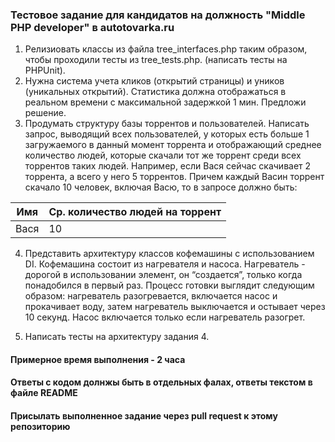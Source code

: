 ### Тестовое задание для кандидатов на должность "Middle PHP developer" в autotovarka.ru

1. Релизиовать классы из файла tree_interfaces.php таким образом, чтобы проходили тесты из tree_tests.php. (написать тесты на PHPUnit).
2. Нужна система учета кликов (открытий страницы) и уников (уникальных открытий). Статистика должна отображаться в реальном времени с максимальной задержкой 1 мин. Предложи решение.
3. Продумать структуру базы торрентов и пользователей. Написать запрос, выводящий всех пользователей, у которых есть больше 1 загружаемого в данный момент торрента и отображающий среднее количество людей, которые скачали тот же торрент среди всех торрентов таких людей. Например, если Вася сейчас скачивает 2 торрента, а всего у него 5 торрентов. Причем каждый Васин торрент скачало 10 человек, включая Васю, то в запросе должно быть: 

  | Имя           | Ср. количество людей на торрент |
  | ------------- |-------------------------------- |
  | Вася          | 10                              |
  
4. Представить архитектуру классов кофемашины с использованием DI. Кофемашина состоит из нагревателя и насоса. Нагреватель - дорогой в использовании элемент, он “создается”, только когда понадобился в первый раз. Процесс готовки выглядит следующим образом: нагреватель разогревается, включается насос и прокачивает воду, затем нагреватель выключается и остывает через 10 секунд. Насос включается только если нагреватель разогрет.

5. Написать тесты на архитектуру задания 4.

#### Примерное время выполнения - 2 часа

#### Ответы с кодом долнжы быть в отдельных фалах, ответы текстом в файле README

#### Присылать выполненное задание через pull request к этому репозиторию
